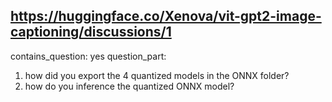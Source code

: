 ## https://huggingface.co/Xenova/vit-gpt2-image-captioning/discussions/1

contains_question: yes
question_part: 
1) how did you export the 4 quantized models in the ONNX folder?
2) how do you inference the quantized ONNX model?
